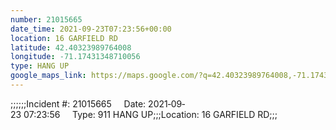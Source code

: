 ```yaml
---
number: 21015665
date_time: 2021-09-23T07:23:56+00:00
location: 16 GARFIELD RD
latitude: 42.40323989764008
longitude: -71.17431348710056
type: HANG UP
google_maps_link: https://maps.google.com/?q=42.40323989764008,-71.17431348710056
---
```


;;;;;;Incident #: 21015665     Date: 2021‐09‐23 07:23:56     Type: 911 HANG UP;;;Location: 16 GARFIELD RD;;;
